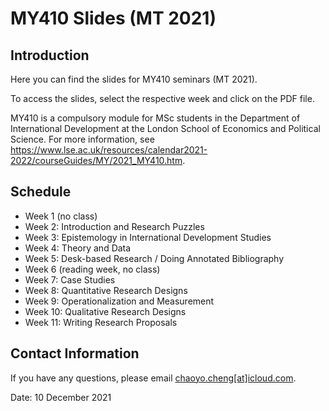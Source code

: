 # MY410 Slides (MT 2021)

## Introduction

Here you can find the slides for MY410 seminars (MT 2021).

To access the slides, select the respective week and click on the PDF file.

MY410 is a compulsory module for MSc students in the Department of International Development at the London School of Economics and Political Science. For more information, see https://www.lse.ac.uk/resources/calendar2021-2022/courseGuides/MY/2021_MY410.htm.

## Schedule

- Week 1 (no class)
- Week 2: Introduction and Research Puzzles
- Week 3: Epistemology in International Development Studies
- Week 4: Theory and Data
- Week 5: Desk-based Research / Doing Annotated Bibliography
- Week 6 (reading week, no class)
- Week 7: Case Studies
- Week 8: Quantitative Research Designs
- Week 9: Operationalization and Measurement
- Week 10: Qualitative Research Designs
- Week 11: Writing Research Proposals

## Contact Information

If you have any questions, please email [chaoyo.cheng[at]icloud.com](mailto:chaoyo.cheng@icloud.com).

Date: 10 December 2021